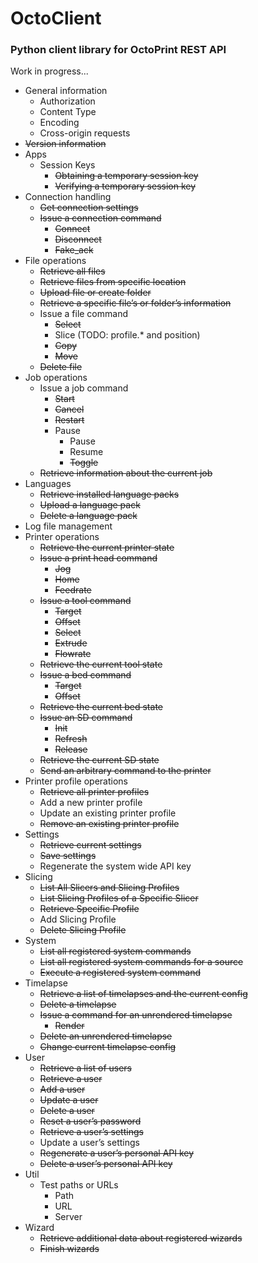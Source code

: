 # OctoClient

### Python client library for OctoPrint REST API

Work in progress... 

* General information
    - Authorization
    - Content Type
    - Encoding
    - Cross-origin requests
* ~~Version information~~
* Apps
    - Session Keys
        - ~~Obtaining a temporary session key~~
        - ~~Verifying a temporary session key~~
* Connection handling
    - ~~Get connection settings~~
    - ~~Issue a connection command~~
        - ~~Connect~~
        - ~~Disconnect~~
        - ~~Fake_ack~~
* File operations
    - ~~Retrieve all files~~
    - ~~Retrieve files from specific location~~
    - ~~Upload file or create folder~~
    - ~~Retrieve a specific file’s or folder’s information~~
    - Issue a file command
        - ~~Select~~
        - Slice (TODO: profile.* and position)
        - ~~Copy~~
        - ~~Move~~
    - ~~Delete file~~
* Job operations
    - Issue a job command
        - ~~Start~~
        - ~~Cancel~~
        - ~~Restart~~
        - Pause
            - Pause
            - Resume
            - ~~Toggle~~
    - ~~Retrieve information about the current job~~
* Languages
    - ~~Retrieve installed language packs~~
    - ~~Upload a language pack~~
    - ~~Delete a language pack~~
* Log file management
* Printer operations
    - ~~Retrieve the current printer state~~
    - ~~Issue a print head command~~
        - ~~Jog~~
        - ~~Home~~
        - ~~Feedrate~~
    - ~~Issue a tool command~~
        - ~~Target~~
        - ~~Offset~~
        - ~~Select~~
        - ~~Extrude~~
        - ~~Flowrate~~
    - ~~Retrieve the current tool state~~
    - ~~Issue a bed command~~
        - ~~Target~~
        - ~~Offset~~
    - ~~Retrieve the current bed state~~
    - ~~Issue an SD command~~
        - ~~Init~~
        - ~~Refresh~~
        - ~~Release~~
    - ~~Retrieve the current SD state~~
    - ~~Send an arbitrary command to the printer~~
* Printer profile operations
    - ~~Retrieve all printer profiles~~
    - Add a new printer profile
    - Update an existing printer profile
    - ~~Remove an existing printer profile~~
* Settings
    - ~~Retrieve current settings~~
    - ~~Save settings~~
    - Regenerate the system wide API key
* Slicing
    - ~~List All Slicers and Slicing Profiles~~
    - ~~List Slicing Profiles of a Specific Slicer~~
    - ~~Retrieve Specific Profile~~
    - Add Slicing Profile
    - ~~Delete Slicing Profile~~
* System
    - ~~List all registered system commands~~
    - ~~List all registered system commands for a source~~
    - ~~Execute a registered system command~~
* Timelapse
    - ~~Retrieve a list of timelapses and the current config~~
    - ~~Delete a timelapse~~
    - ~~Issue a command for an unrendered timelapse~~
        - ~~Render~~
    - ~~Delete an unrendered timelapse~~
    - ~~Change current timelapse config~~
* User
    - ~~Retrieve a list of users~~
    - ~~Retrieve a user~~
    - ~~Add a user~~
    - ~~Update a user~~
    - ~~Delete a user~~
    - ~~Reset a user’s password~~
    - ~~Retrieve a user’s settings~~
    - Update a user’s settings
    - ~~Regenerate a user’s personal API key~~
    - ~~Delete a user’s personal API key~~
* Util
    - Test paths or URLs
        - Path
        - URL
        - Server
* Wizard
    - ~~Retrieve additional data about registered wizards~~
    - ~~Finish wizards~~